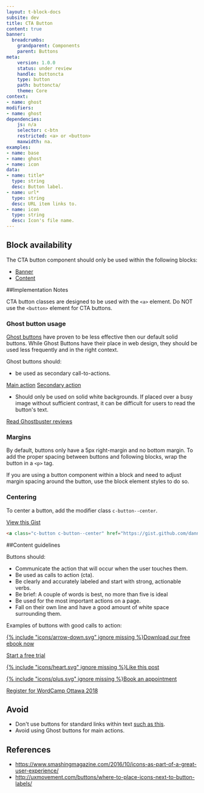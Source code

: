 ```yaml
---
layout: t-block-docs
subsite: dev
title: CTA Button
content: true
banner:
  breadcrumbs:
    grandparent: Components
    parent: Buttons
meta:
    version: 1.0.0
    status: under review
    handle: buttoncta
    type: button
    path: buttoncta/
    theme: Core
context:
- name: ghost
modifiers:
- name: ghost
dependencies:
    js: n/a
    selector: c-btn
    restricted: <a> or <button>
    maxwidth: na.
examples:
- name: base
- name: ghost
- name: icon
data:
- name: title*
  type: string
  desc: Button label.
- name: url*
  type: string
  desc: URL item links to.
- name: icon
  type: string
  desc: Icon's file name.
---
```

## Block availability

The CTA button component should only be used within the following blocks:

- [Banner](#)
- [Content](#)

##Implementation Notes

CTA button classes are designed to be used with the  `<a>` element. Do NOT use the `<button>` element for CTA buttons.

### Ghost button usage

[Ghost buttons](https://www.smashingmagazine.com/2018/01/ghost-button-design/) have proven to be less effective then our default solid buttons. While Ghost Buttons have their place in web design, they should be used less frequently and in the right context.

Ghost buttons should:

- be used as secondary call-to-actions.

<a class="c-button" href="http://www.imdb.com/title/tt0087332/" role="button">Main action</a> <a class="c-button c-button--ghost" href="http://www.imdb.com/title/tt0087332/" role="button">Secondary action</a>

- Should only be used on solid white backgrounds. If placed over a busy image without sufficient contrast, it can be difficult for users to read the button's text.

<a class="c-button c-button--ghost" href="http://www.imdb.com/title/tt0087332/" role="button">Read Ghostbuster reviews</a>

### Margins
By default, buttons only have a 5px right-margin and no bottom margin. To add the proper spacing between buttons and following blocks, wrap the button in a `<p>` tag.

If you are using a button component within a block and need to adjust margin spacing around the button, use the block element styles to do so.

### Centering
To center a button, add the modifier class `c-button--center`.

<a class="c-button c-button--center" href="https://gist.github.com/dannybrown73/30bf8390d63dda2bce39dacb0c562e7d" role="button">View this Gist</a>

```html
<a class="c-button c-button--center" href="https://gist.github.com/dannybrown73/30bf8390d63dda2bce39dacb0c562e7d" role="button">View this Gist</a>
```

##Content guidelines

Buttons should:

- Communicate the action that will occur when the user touches them.
- Be used as calls to action (cta).
- Be clearly and accurately labeled and start with strong, actionable verbs.
- Be brief: A couple of words is best, no more than five is ideal
- Be used for the most important actions on a page.
- Fall on their own line and have a good amount of white space surrounding them.

Examples of buttons with good calls to action:

<a class="c-button" href="https://central.wordcamp.org" role="button">{% include "icons/arrow-down.svg" ignore missing %}Download our free ebook now</a>

<a class="c-button" href="https://central.wordcamp.org" role="button">Start a free trial</a>

<a class="c-button" href="https://central.wordcamp.org" role="button">{% include "icons/heart.svg" ignore missing %}Like this post</a>

<a class="c-button" href="https://central.wordcamp.org" role="button">{% include "icons/plus.svg" ignore missing %}Book an appointment</a>

<a class="c-button" href="https://central.wordcamp.org" role="button">Register for WordCamp Ottawa 2018</a>

## Avoid

- Don't use buttons for standard links within text [such as this](http://www.nooooooooooooooo.com).
- Avoid using Ghost buttons for main actions.

## References

- https://www.smashingmagazine.com/2016/10/icons-as-part-of-a-great-user-experience/
- http://uxmovement.com/buttons/where-to-place-icons-next-to-button-labels/
